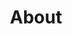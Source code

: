 ---
title: About
weight: 10
description: >
  Information about the Butler software, community, docs and more.


  Are you stuck on something while setting up Butler? Got ideas for new features?  
  
  Don't hesitate to post your thoughts in the [Butler forums](https://github.com/ptarmiganlabs/butler/discussions).
---